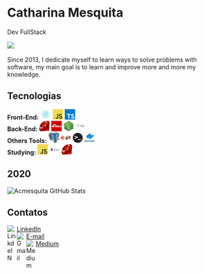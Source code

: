 # Catharina Mesquita
Dev FullStack

![](https://komarev.com/ghpvc/?username=acmesquita&style=flat-square)

Since 2013, I dedicate myself to learn ways to solve problems with software, my main goal is to learn and improve more and more my knowledge.

## Tecnologias

**Front-End:**
<code><img height="24" src="https://raw.githubusercontent.com/github/explore/80688e429a7d4ef2fca1e82350fe8e3517d3494d/topics/react/react.png"></code>
<code><img height="24" src="https://raw.githubusercontent.com/github/explore/80688e429a7d4ef2fca1e82350fe8e3517d3494d/topics/javascript/javascript.png"></code>
<code><img height="24" src="https://raw.githubusercontent.com/github/explore/80688e429a7d4ef2fca1e82350fe8e3517d3494d/topics/typescript/typescript.png"></code>
<br />
**Back-End:** 
<code><img height="24" src="https://raw.githubusercontent.com/github/explore/80688e429a7d4ef2fca1e82350fe8e3517d3494d/topics/ruby/ruby.png"></code>
<code><img height="24" src="https://raw.githubusercontent.com/github/explore/80688e429a7d4ef2fca1e82350fe8e3517d3494d/topics/rails/rails.png"></code>
<code><img height="24" src="https://raw.githubusercontent.com/github/explore/80688e429a7d4ef2fca1e82350fe8e3517d3494d/topics/nodejs/nodejs.png"></code>
<code><img height="24" src="https://raw.githubusercontent.com/github/explore/80688e429a7d4ef2fca1e82350fe8e3517d3494d/topics/java/java.png"></code>
<br />
**Others Tools:** 
<code><img height="24" src="https://raw.githubusercontent.com/github/explore/80688e429a7d4ef2fca1e82350fe8e3517d3494d/topics/postgresql/postgresql.png"></code>
<code><img height="24" src="https://raw.githubusercontent.com/github/explore/80688e429a7d4ef2fca1e82350fe8e3517d3494d/topics/git/git.png"></code>
<code><img height="24" src="https://raw.githubusercontent.com/github/explore/80688e429a7d4ef2fca1e82350fe8e3517d3494d/topics/terminal/terminal.png"></code>
<code><img height="24" src="https://raw.githubusercontent.com/github/explore/80688e429a7d4ef2fca1e82350fe8e3517d3494d/topics/docker/docker.png"></code>
<br />
**Studying:**
<code><img height="24" src="https://raw.githubusercontent.com/github/explore/80688e429a7d4ef2fca1e82350fe8e3517d3494d/topics/javascript/javascript.png"></code>
<code><img height="24" src="https://raw.githubusercontent.com/github/explore/80688e429a7d4ef2fca1e82350fe8e3517d3494d/topics/elixir/elixir.png"></code>
<code><img height="24" src="https://raw.githubusercontent.com/github/explore/80688e429a7d4ef2fca1e82350fe8e3517d3494d/topics/ruby/ruby.png"></code>


## 2020

![Acmesquita GitHub Stats](https://github-readme-stats.vercel.app/api?username=acmesquita&show_icons=true)

## Contatos

<a target="_blank" href="https://www.linkedin.com/in/catharina-mesquita/">
  <img align="left" alt="LinkdeIN" width="22px" src="https://cdn.jsdelivr.net/npm/simple-icons@v3/icons/linkedin.svg" /> LinkedIn
</a>
<br />
<a target="_blank" href="mailto:catha.ana.1994@gmail.com">
  <img align="left" alt="Gmail" width="22px" src="https://cdn.jsdelivr.net/npm/simple-icons@v3/icons/gmail.svg" /> E-mail
</a>
<br />
<a target="_blank" href="https://acmesquita.medium.com/">
  <img align="left" alt="Medium" width="22px" src="https://cdn.jsdelivr.net/npm/simple-icons@v3/icons/medium.svg" /> Medium
</a>
<br />
